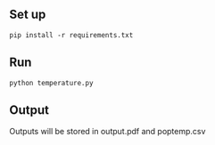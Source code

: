 ## Set up
```
pip install -r requirements.txt
```

## Run
```
python temperature.py
```

## Output
Outputs will be stored in output.pdf and poptemp.csv